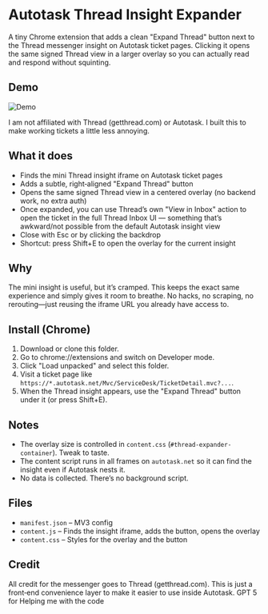 # Autotask Thread Insight Expander

A tiny Chrome extension that adds a clean "Expand Thread" button next to the Thread messenger insight on Autotask ticket pages. Clicking it opens the same signed Thread view in a larger overlay so you can actually read and respond without squinting.

## Demo
![Demo](https://github.com/user-attachments/assets/116ae1c3-7cc3-4494-ac1f-e42956532bbe)


I am not affiliated with Thread (getthread.com) or Autotask. I built this to make working tickets a little less annoying.

## What it does
- Finds the mini Thread insight iframe on Autotask ticket pages
- Adds a subtle, right‑aligned "Expand Thread" button
- Opens the same signed Thread view in a centered overlay (no backend work, no extra auth)
- Once expanded, you can use Thread’s own "View in Inbox" action to open the ticket in the full Thread Inbox UI — something that’s awkward/not possible from the default Autotask insight view
- Close with Esc or by clicking the backdrop
- Shortcut: press Shift+E to open the overlay for the current insight

## Why
The mini insight is useful, but it’s cramped. This keeps the exact same experience and simply gives it room to breathe. No hacks, no scraping, no rerouting—just reusing the iframe URL you already have access to.

## Install (Chrome)
1) Download or clone this folder.
2) Go to chrome://extensions and switch on Developer mode.
3) Click "Load unpacked" and select this folder.
4) Visit a ticket page like `https://*.autotask.net/Mvc/ServiceDesk/TicketDetail.mvc?...`.
5) When the Thread insight appears, use the "Expand Thread" button under it (or press Shift+E).

## Notes
- The overlay size is controlled in `content.css` (`#thread-expander-container`). Tweak to taste.
- The content script runs in all frames on `autotask.net` so it can find the insight even if Autotask nests it.
- No data is collected. There’s no background script.

## Files
- `manifest.json` – MV3 config
- `content.js` – Finds the insight iframe, adds the button, opens the overlay
- `content.css` – Styles for the overlay and the button

## Credit
All credit for the messenger goes to Thread (getthread.com). This is just a front‑end convenience layer to make it easier to use inside Autotask.
GPT 5 for Helping me with the code

